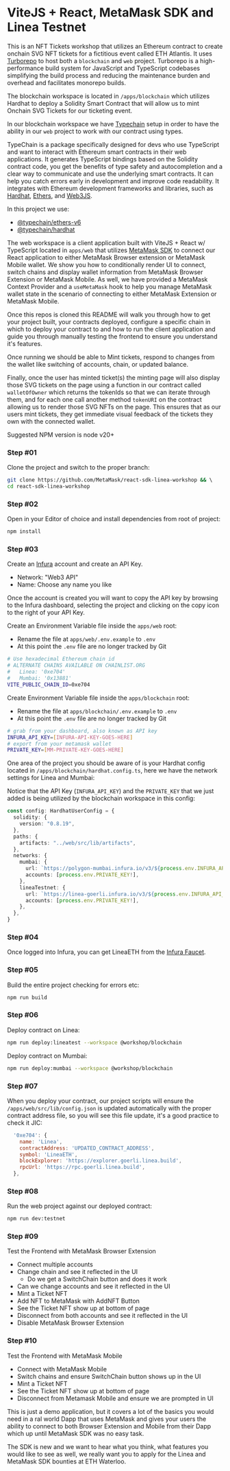 # ViteJS + React, MetaMask SDK and Linea Testnet

This is an NFT Tickets workshop that utilizes an Ethereum contract to create onchain SVG NFT tickets for a fictitious event called ETH Atlantis. It uses [Turborepo](https://turbo.build/repo) to host both a `blockchain` and `web` project. Turborepo is a high-performance build system for JavaScript and TypeScript codebases simplifying the build process and reducing the maintenance burden and overhead and facilitates monorepo builds.  

The blockchain workspace is located in `/apps/blockchain` which utilizes Hardhat to deploy a Solidity Smart Contract that will allow us to mint Onchain SVG Tickets for our ticketing event.

In our blockchain workspace we have [Typechain](https://github.com/dethcrypto/TypeChain) setup in order to have the ability in our `web` project to work with our contract using types. 

TypeChain is a package specifically designed for devs who use TypeScript and want to interact with Ethereum smart contracts in their web applications. It generates TypeScript bindings based on the Solidity contract code, you get the benefits of type safety and autocompletion and a clear way to communicate and use the underlying smart contracts. It can help you catch errors early in development and improve code readability. It integrates with Ethereum development frameworks and libraries, such as [Hardhat](https://hardhat.org/hardhat-runner/docs/guides/typescript#typescript-support), [Ethers](https://docs.ethers.org/), and [Web3JS](https://web3js.readthedocs.io/).

In this project we use:

- [@typechain/ethers-v6](https://github.com/dethcrypto/TypeChain/tree/master/packages/target-ethers-v6)
- [@typechain/hardhat](https://github.com/dethcrypto/TypeChain/tree/master/packages/hardhat)

The web workspace is a client application built with ViteJS + React w/ TypeScript located in `apps/web` that utilizes [MetaMask SDK](https://docs.metamask.io/wallet/how-to/connect/set-up-sdk/javascript/react/) to connect our React application to either MetaMask Browser extension or MetaMask Mobile wallet. We show you how to conditionally render UI to connect, switch chains and display wallet information from MetaMask Browser Extension or MetaMask Mobile. As well, we have provided a MetaMask Context Provider and a `useMetaMask` hook to help you manage MetaMask wallet state in the scenario of connecting to either MetaMask Extension or MetaMask Mobile.

Once this repos is cloned this README will walk you through how to get your project built, your contracts deployed, configure a specific chain in which to deploy your contract to and how to run the client application and guide you through manually testing the frontend to ensure you understand it's features.

Once running we should be able to Mint tickets, respond to changes from the wallet like switching of accounts, chain, or updated balance. 

Finally, once the user has minted ticket(s) the minting page will also display those SVG tickets on the page using a function in our contract called `walletOfOwner` which returns the tokenIds so that we can iterate through them, and for each one call another method `tokenURI` on the contract allowing us to render those SVG NFTs on the page. This ensures that as our users mint tickets, they get immediate visual feedback of the tickets they own with the connected wallet.

Suggested NPM version is node v20+

### Step #01

Clone the project and switch to the proper branch:

```bash
git clone https://github.com/MetaMask/react-sdk-linea-workshop && \ 
cd react-sdk-linea-workshop
```
### Step #02

Open in your Editor of choice and install dependencies from root of project:

```bash
npm install
```

### Step #03

Create an [Infura](https://www.infura.io) account and create an API Key.

- Network: "Web3 API"
- Name: Choose any name you like

Once the account is created you will want to copy the API key by browsing to the Infura dashboard, selecting the project and clicking on the copy icon to the right of your API Key.

Create an Environment Variable file inside the `apps/web` root:

- Rename the file at `apps/web/.env.example` to `.env`
- At this point the `.env` file are no longer tracked by Git

```bash
# Use hexadecimal Ethereum chain id 
# ALTERNATE CHAINS AVAILABLE ON CHAINLIST.ORG
#   Linea: '0xe704'
#   Mumbai: '0x13881'
VITE_PUBLIC_CHAIN_ID=0xe704
```

Create Environment Variable file inside the `apps/blockchain` root:

- Rename the file at `apps/blockchain/.env.example` to `.env`
- At this point the `.env` file are no longer tracked by Git

```bash
# grab from your dashboard, also known as API key
INFURA_API_KEY=[INFURA-API-KEY-GOES-HERE]
# export from your metamask wallet
PRIVATE_KEY=[MM-PRIVATE-KEY-GOES-HERE]
```

One area of the project you should be aware of is your Hardhat config located in `/apps/blockchain/hardhat.config.ts`, here we have the network settings for Linea and Mumbai:

Notice that the API Key (`INFURA_API_KEY`) and the `PRIVATE_KEY` that we just added is being utilized by the blockchain workspace in this config:

```ts
const config: HardhatUserConfig = {
  solidity: {
    version: "0.8.19",
  },
  paths: {
    artifacts: "../web/src/lib/artifacts",
  },
  networks: {
    mumbai: {
      url: `https://polygon-mumbai.infura.io/v3/${process.env.INFURA_API_KEY}`,
      accounts: [process.env.PRIVATE_KEY!],
    },
    lineaTestnet: {
      url: `https://linea-goerli.infura.io/v3/${process.env.INFURA_API_KEY}`,
      accounts: [process.env.PRIVATE_KEY!],
    },
  },
}
```

### Step #04

Once logged into Infura, you can get LineaETH from the [Infura Faucet](https://www.infura.io/faucet/linea).

### Step #05

Build the entire project checking for errors etc:

```bash
npm run build
```

### Step #06

Deploy contract on Linea: 

```bash
npm run deploy:lineatest --workspace @workshop/blockchain
```

Deploy contract on Mumbai: 

```bash
npm run deploy:mumbai --workspace @workshop/blockchain
```

### Step #07

When you deploy your contract, our project scripts will ensure the `/apps/web/src/lib/config.json` is updated automatically with the proper contract address file, so you will see this file update, it's a good practice to check it JIC:

```js
  '0xe704': {
    name: 'Linea',
    contractAddress: 'UPDATED_CONTRACT_ADDRESS',
    symbol: 'LineaETH',
    blockExplorer: 'https://explorer.goerli.linea.build',
    rpcUrl: 'https://rpc.goerli.linea.build',
  },
```
### Step #08

Run the web project against our deployed contract: 

```bash
npm run dev:testnet
```

### Step #09

Test the Frontend with MetaMask Browser Extension

- Connect multiple accounts
- Change chain and see it reflected in the UI
  - Do we get a SwitchChain button and does it work
- Can we change accounts and see it reflected in the UI
- Mint a Ticket NFT
- Add NFT to MetaMask with AddNFT Button
- See the Ticket NFT show up at bottom of page
- Disconnect from both accounts and see it reflected in the UI
- Disable MetaMask Browser Extension

### Step #10

Test the Frontend with MetaMask Mobile

- Connect with MetaMask Mobile
- Switch chains and ensure SwitchChain button shows up in the UI
- Mint a Ticket NFT
- See the Ticket NFT show up at bottom of page
- Disconnect from Metamask Mobile and ensure we are prompted in UI

This is just a demo application, but it covers a lot of the basics you would need in a ral world Dapp that uses MetaMask and gives your users the ability to connect to both Browser Extension and Mobile from their Dapp which up until MetaMask SDK was no easy task.

The SDK is new and we want to hear what you think, what features you would like to see as well, we really want you to apply for the Linea and MetaMask SDK bounties at ETH Waterloo.